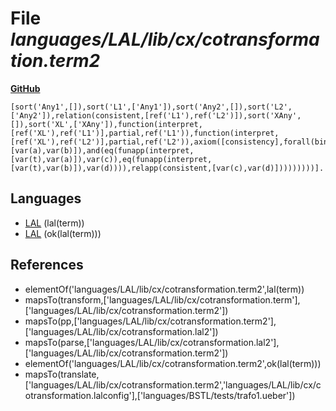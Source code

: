 # File _languages/LAL/lib/cx/cotransformation.term2_
**[GitHub](https://github.com/softlang/yas/blob/master/languages/LAL/lib/cx/cotransformation.term2)**
```
[sort('Any1',[]),sort('L1',['Any1']),sort('Any2',[]),sort('L2',['Any2']),relation(consistent,[ref('L1'),ref('L2')]),sort('XAny',[]),sort('XL',['XAny']),function(interpret,[ref('XL'),ref('L1')],partial,ref('L1')),function(interpret,[ref('XL'),ref('L2')],partial,ref('L2')),axiom([consistency],forall(bindv(t),ref('XL'),forall(bindv(a),ref('L1'),forall(bindv(c),ref('L1'),forall(bindv(b),ref('L2'),forall(bindv(d),ref('L2'),ifthen(and(relapp(consistent,[var(a),var(b)]),and(eq(funapp(interpret,[var(t),var(a)]),var(c)),eq(funapp(interpret,[var(t),var(b)]),var(d)))),relapp(consistent,[var(c),var(d)]))))))))].
```

## Languages
* [LAL](../languages/LAL.md) (lal(term))
* [LAL](../languages/LAL.md) (ok(lal(term)))

## References
* elementOf('languages/LAL/lib/cx/cotransformation.term2',lal(term))
* mapsTo(transform,['languages/LAL/lib/cx/cotransformation.term'],['languages/LAL/lib/cx/cotransformation.term2'])
* mapsTo(pp,['languages/LAL/lib/cx/cotransformation.term2'],['languages/LAL/lib/cx/cotransformation.lal2'])
* mapsTo(parse,['languages/LAL/lib/cx/cotransformation.lal2'],['languages/LAL/lib/cx/cotransformation.term2'])
* elementOf('languages/LAL/lib/cx/cotransformation.term2',ok(lal(term)))
* mapsTo(translate,['languages/LAL/lib/cx/cotransformation.term2','languages/LAL/lib/cx/cotransformation.lalconfig'],['languages/BSTL/tests/trafo1.ueber'])
